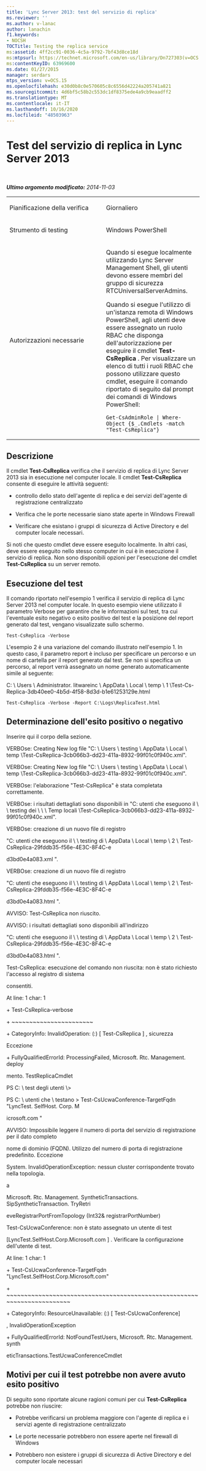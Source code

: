 ```yaml
---
title: 'Lync Server 2013: test del servizio di replica'
ms.reviewer: ''
ms.author: v-lanac
author: lanachin
f1.keywords:
- NOCSH
TOCTitle: Testing the replica service
ms:assetid: 4ff2cc91-0036-4c5a-9792-7bf43d8ce18d
ms:mtpsurl: https://technet.microsoft.com/en-us/library/Dn727303(v=OCS.15)
ms:contentKeyID: 63969600
ms.date: 01/27/2015
manager: serdars
mtps_version: v=OCS.15
ms.openlocfilehash: e30d0b8c0e570605c8c6556d42224a205741a821
ms.sourcegitcommit: 4d6bf5c58b2c553dc1df8375ede4a9cb9eaadff2
ms.translationtype: MT
ms.contentlocale: it-IT
ms.lasthandoff: 10/16/2020
ms.locfileid: "48503963"
---
```

# <a name="testing-the-replica-service-in-lync-server-2013"></a>Test del servizio di replica in Lync Server 2013

<div data-xmlns="http://www.w3.org/1999/xhtml">

<div class="topic" data-xmlns="http://www.w3.org/1999/xhtml" data-msxsl="urn:schemas-microsoft-com:xslt" data-cs="https://msdn.microsoft.com/">

<div data-asp="https://msdn2.microsoft.com/asp">



</div>

<div id="mainSection">

<div id="mainBody">

<span> </span>

_**Ultimo argomento modificato:** 2014-11-03_


<table>
<colgroup>
<col style="width: 50%" />
<col style="width: 50%" />
</colgroup>
<tbody>
<tr class="odd">
<td><p>Pianificazione della verifica</p></td>
<td><p>Giornaliero</p></td>
</tr>
<tr class="even">
<td><p>Strumento di testing</p></td>
<td><p>Windows PowerShell</p></td>
</tr>
<tr class="odd">
<td><p>Autorizzazioni necessarie</p></td>
<td><p>Quando si esegue localmente utilizzando Lync Server Management Shell, gli utenti devono essere membri del gruppo di sicurezza RTCUniversalServerAdmins.</p>
<p>Quando si esegue l'utilizzo di un'istanza remota di Windows PowerShell, agli utenti deve essere assegnato un ruolo RBAC che disponga dell'autorizzazione per eseguire il cmdlet <strong>Test-CsReplica</strong> . Per visualizzare un elenco di tutti i ruoli RBAC che possono utilizzare questo cmdlet, eseguire il comando riportato di seguito dal prompt dei comandi di Windows PowerShell:</p>
<pre><code>Get-CsAdminRole | Where-Object {$_.Cmdlets -match &quot;Test-CsReplica&quot;}</code></pre></td>
</tr>
</tbody>
</table>


<div>

## <a name="description"></a>Descrizione

Il cmdlet **Test-CsReplica** verifica che il servizio di replica di Lync Server 2013 sia in esecuzione nel computer locale. Il cmdlet **Test-CsReplica** consente di eseguire le attività seguenti:

  - controllo dello stato dell'agente di replica e dei servizi dell'agente di registrazione centralizzato

  - Verifica che le porte necessarie siano state aperte in Windows Firewall

  - Verificare che esistano i gruppi di sicurezza di Active Directory e del computer locale necessari.

Si noti che questo cmdlet deve essere eseguito localmente. In altri casi, deve essere eseguito nello stesso computer in cui è in esecuzione il servizio di replica. Non sono disponibili opzioni per l'esecuzione del cmdlet **Test-CsReplica** su un server remoto.

</div>

<div>

## <a name="running-the-test"></a>Esecuzione del test

Il comando riportato nell'esempio 1 verifica il servizio di replica di Lync Server 2013 nel computer locale. In questo esempio viene utilizzato il parametro Verbose per garantire che le informazioni sul test, tra cui l'eventuale esito negativo o esito positivo del test e la posizione del report generato dal test, vengano visualizzate sullo schermo.

    Test-CsReplica -Verbose

L'esempio 2 è una variazione del comando illustrato nell'esempio 1. In questo caso, il parametro report è incluso per specificare un percorso e un nome di cartella per il report generato dal test. Se non si specifica un percorso, al report verrà assegnato un nome generato automaticamente simile al seguente:

C: \\ Users \\ Administrator. litwareinc \\ AppData \\ Local \\ temp \\ 1 \\Test-Cs-Replica-3db40ee0-4b5d-4f58-8d3d-b1e61253129e.html

    Test-CsReplica -Verbose -Report C:\Logs\ReplicaTest.html

</div>

<div>

## <a name="determining-success-or-failure"></a>Determinazione dell'esito positivo o negativo

Inserire qui il corpo della sezione.

VERBOse: Creating New log file "C: \\ Users \\ testing \\ AppData \\ Local \\ temp \\Test-CsReplica-3cb066b3-dd23-411a-8932-99f01c0f940c.xml".

VERBOse: Creating New log file "C: \\ Users \\ testing \\ AppData \\ Local \\ temp \\Test-CsReplica-3cb066b3-dd23-411a-8932-99f01c0f940c.xml".

VERBOse: l'elaborazione "Test-CsReplica" è stata completata correttamente.

VERBOse: i risultati dettagliati sono disponibili in "C: utenti che eseguono il \\ \\ testing dei \\ \\ \\ Temp locali \\Test-CsReplica-3cb066b3-dd23-411a-8932-99f01c0f940c.xml".

VERBOse: creazione di un nuovo file di registro

"C: utenti che eseguono il \\ \\ testing di \\ AppData \\ Local \\ temp \\ 2 \\ Test-CsReplica-29fddb35-f56e-4E3C-8F4C-e

d3bd0e4a083.xml ".

VERBOse: creazione di un nuovo file di registro

"C: utenti che eseguono il \\ \\ testing di \\ AppData \\ Local \\ temp \\ 2 \\ Test-CsReplica-29fddb35-f56e-4E3C-8F4C-e

d3bd0e4a083.html ".

AVVISO: Test-CsReplica non riuscito.

AVVISO: i risultati dettagliati sono disponibili all'indirizzo

"C: utenti che eseguono il \\ \\ testing di \\ AppData \\ Local \\ temp \\ 2 \\ Test-CsReplica-29fddb35-f56e-4E3C-8F4C-e

d3bd0e4a083.html ".

Test-CsReplica: esecuzione del comando non riuscita: non è stato richiesto l'accesso al registro di sistema

consentiti.

At line: 1 char: 1

\+ Test-CsReplica-verbose

\+ ~~~~~~~~~~~~~~~~~~~~~~~

\+ CategoryInfo: InvalidOperation: (:) \[ Test-CsReplica \] , sicurezza

Eccezione

\+ FullyQualifiedErrorId: ProcessingFailed, Microsoft. Rtc. Management. deploy

mento. TestReplicaCmdlet

PS C: \\ test degli utenti \\\>

PS C: \\ utenti che \\ testano \> Test-CsUcwaConference-TargetFqdn "LyncTest. SelfHost. Corp. M

icrosoft.com "

AVVISO: Impossibile leggere il numero di porta del servizio di registrazione per il dato completo

nome di dominio (FQDN). Utilizzo del numero di porta di registrazione predefinito. Eccezione

System. InvalidOperationException: nessun cluster corrispondente trovato nella topologia.

a

Microsoft. Rtc. Management. SyntheticTransactions. SipSyntheticTransaction. TryRetri

eveRegistrarPortFromTopology (Int32& registrarPortNumber)

Test-CsUcwaConference: non è stato assegnato un utente di test

\[LyncTest.SelfHost.Corp.Microsoft.com \] . Verificare la configurazione dell'utente di test.

At line: 1 char: 1

\+ Test-CsUcwaConference-TargetFqdn "LyncTest.SelfHost.Corp.Microsoft.com"

\+ ~~~~~~~~~~~~~~~~~~~~~~~~~~~~~~~~~~~~~~~~~~~~~~~~~~~~~~~~~~~~~~~~~~~~~~~~

\+ CategoryInfo: ResourceUnavailable: (:) \[ Test-CsUcwaConference\]

, InvalidOperationException

\+ FullyQualifiedErrorId: NotFoundTestUsers, Microsoft. Rtc. Management. synth

eticTransactions.TestUcwaConferenceCmdlet

</div>

<div>

## <a name="reasons-why-the-test-might-have-failed"></a>Motivi per cui il test potrebbe non avere avuto esito positivo

Di seguito sono riportate alcune ragioni comuni per cui **Test-CsReplica** potrebbe non riuscire:

  - Potrebbe verificarsi un problema maggiore con l'agente di replica e i servizi agente di registrazione centralizzato

  - Le porte necessarie potrebbero non essere aperte nel firewall di Windows

  - Potrebbero non esistere i gruppi di sicurezza di Active Directory e del computer locale necessari

</div>

</div>

<span> </span>

</div>

</div>

</div>

